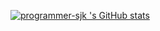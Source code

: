 [![programmer-sjk
's GitHub stats](https://github-readme-stats.vercel.app/api?username=programmer-sjk&show_icons=true&theme=merko
)](https://github.com/anuraghazra/github-readme-stats)

<!--
**programmer-sjk/programmer-sjk** is a ✨ _special_ ✨ repository because its `README.md` (this file) appears on your GitHub profile.

Here are some ideas to get you started:

- 🔭 I’m currently working on ...
- 🌱 I’m currently learning ...
- 👯 I’m looking to collaborate on ...
- 🤔 I’m looking for help with ...
- 💬 Ask me about ...
- 📫 How to reach me: ...
- 😄 Pronouns: ...
- ⚡ Fun fact: ...
-->
